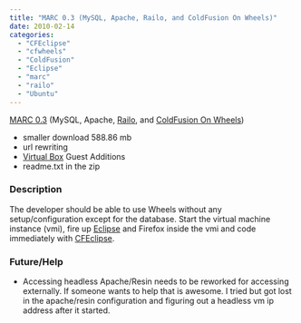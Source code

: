 ```yaml
---
title: "MARC 0.3 (MySQL, Apache, Railo, and ColdFusion On Wheels)"
date: 2010-02-14
categories: 
  - "CFEclipse"
  - "cfwheels"
  - "ColdFusion"
  - "Eclipse"
  - "marc"
  - "railo"
  - "Ubuntu"
---
```


[MARC 0.3](http://mikehenke.com-torrents.s3.amazonaws.com/marc0_3.torrent) (MySQL, Apache, [Railo](http://www.getrailo.com), and [ColdFusion On Wheels](http://www.cfwheels.org))

- smaller download 588.86 mb
- url rewriting
- [Virtual Box](http://www.virtualbox.org) Guest Additions
- readme.txt in the zip

### Description

The developer should be able to use Wheels without any setup/configuration except for the database. Start the virtual machine instance (vmi), fire up [Eclipse](http://www.eclipse.org) and Firefox inside the vmi and code immediately with [CFEclipse](http://cfeclipse.org).

### Future/Help

- Accessing headless
Apache/Resin needs to be reworked for accessing externally. If someone wants to help that is awesome. I tried but got lost in the apache/resin configuration and figuring out a headless vm ip address after it started.

<script type="text/javascript">var uservoiceOptions = { /* required */ key: 'marcvm', host: 'marcvm.uservoice.com', forum: '57242', showTab: true, /* optional */ alignment: 'left', background_color:'#f00', text_color: 'white', hover_color: '#06C', lang: 'en' }; <div></div> function _loadUserVoice() { var s = document.createElement('script'); s.setAttribute('type', 'text/javascript'); s.setAttribute('src', ("https:" == document.location.protocol ? "https://" : "http://") + "cdn.uservoice.com/javascripts/widgets/tab.js"); document.getElementsByTagName('head')[0].appendChild(s); } _loadSuper = window.onload; window.onload = (typeof window.onload != 'function') ? _loadUserVoice : function() { _loadSuper(); _loadUserVoice(); };</script>
